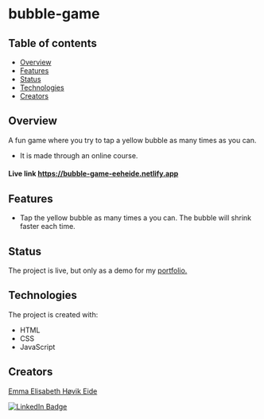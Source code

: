 # bubble-game

## Table of contents
* [Overview](#overview)
* [Features](#features)
* [Status](#status)
* [Technologies](#technologies)
* [Creators](#creators)

## Overview
A fun game where you try to tap a yellow bubble as many times as you can.
- It is made through an online course.

#### Live link https://bubble-game-eeheide.netlify.app

## Features
- Tap the yellow bubble as many times a you can. The bubble will shrink faster each time.

## Status
The project is live, but only as a demo for my [portfolio.](https://eeheide-portfolio.netlify.app/)

## Technologies
The project is created with:
- HTML
- CSS
- JavaScript

## Creators
[Emma Elisabeth Høvik Eide](https://github.com/emmaelisabetheide)


[![LinkedIn Badge](https://img.shields.io/badge/LinkedIn-Profile-informational?style=flat&logo=linkedin&logoColor=white&color=0D76A8)](https://www.linkedin.com/in/emmaeheide/)

